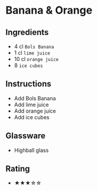# Banana & Orange

## Ingredients
- 4 cl `Bols Banana`
- 1 cl `lime juice`
- 10 cl `orange juice`
- 8 `ice cubes`

## Instructions
- Add Bols Banana
- Add lime juice
- Add orange juice
- Add ice cubes

## Glassware
- Highball glass

## Rating
- ★★★☆☆